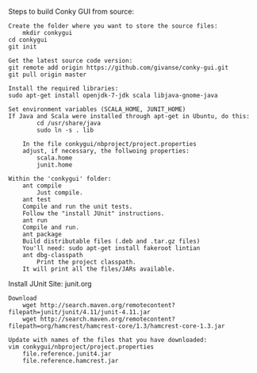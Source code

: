 Steps to build Conky GUI from source:

    Create the folder where you want to store the source files:
    	mkdir conkygui
	cd conkygui
	git init

    Get the latest source code version:
	git remote add origin https://github.com/givanse/conky-gui.git
	git pull origin master

    Install the required libraries:
	sudo apt-get install openjdk-7-jdk scala libjava-gnome-java

    Set environment variables (SCALA_HOME, JUNIT_HOME)
	If Java and Scala were installed through apt-get in Ubuntu, do this:
            cd /usr/share/java
            sudo ln -s . lib

        In the file conkygui/nbproject/project.properties
        adjust, if necessary, the follwoing properties:
            scala.home
            junit.home

    Within the 'conkygui' folder:
        ant compile
            Just compile.
        ant test
	    Compile and run the unit tests.
	    Follow the "install JUnit" instructions.
        ant run
	    Compile and run.
        ant package
	    Build distributable files (.deb and .tar.gz files)
	    You'll need: sudo apt-get install fakeroot lintian
        ant dbg-classpath
            Print the project classpath.
	    It will print all the files/JARs available. 

 Install JUnit
    Site: junit.org

    Download
        wget http://search.maven.org/remotecontent?filepath=junit/junit/4.11/junit-4.11.jar
        wget http://search.maven.org/remotecontent?filepath=org/hamcrest/hamcrest-core/1.3/hamcrest-core-1.3.jar

    Update with names of the files that you have downloaded:
    vim conkygui/nbproject/project.properties 
        file.reference.junit4.jar
        file.reference.hamcrest.jar
